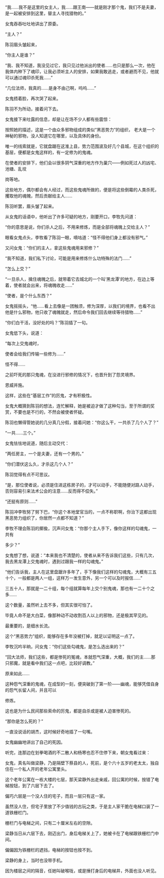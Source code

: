 “我……我不是这里的女主人，我……跟王南——就是刚才那个鬼，我们不是夫妻，是一起被安排到这里，替主人寻找猎物的。”

女鬼吞吞吐吐地讲出了原委。

“主人？”

陈羽眉头皱起来，

“你主人是谁？”

“我、我不知道，我没见过它，我只见过他派出的使者……也只是那么一次，他在我体内种下了魂印，让我必须听主人的安排，如果我敢逃走，或者避而不见，他就可以通过魂印杀死我……”

“几位法师，我真的……是身不由己啊，呜呜……”

女鬼捂着脸，再次哭了起来。

陈羽不为所动，接着问下去。

女鬼接下来吐露的信息，却是让在场不少人都有些震惊：

按照她的描述，这是一个由众多邪物组成的类似“黑恶势力”的组织， 老大是一个神秘的邪物，没人知道它在哪里，以及具体的身份。

唯一的线索就是，它就盘踞在这淮上县，势力范围波及好几个县城，在这个组织的基层，便都是女鬼这样的，有一定修为的鬼魂。

在使者的安排下，他们会以很多阴气深重的地方作为巢穴——例如死过人的凶宅、池塘、乱坟

岗等地。

这些地方，偶尔都会有人经过，而这些鬼魂所做的，便是将这些倒霉的人类杀死，攫取他的魂魄，然后贡献给主人……

陈羽听罢，眉头皱了起来。

从女鬼的话语中，他听出了许多可疑的地方，刚要开口，李牧先问道：

“你的意思是说，你们杀人之后，不用来修炼，而是全部将魂魄上交给主人？”

眼看女鬼点头，李牧看了陈羽一眼，嘀咕道：“怪不得他们身上都没有邪气。”

又问女鬼：“你们的主人，拿这些鬼魂用来邪修？”

“我不知道，我们私下讨论，可能是用来修炼什么功特殊的法门……”

“怎么上交？”

“一旦杀人，擒住魂魄之后，就带着它去城北的一个叫‘黑龙潭’的地方，在边上等着，使者就会出来，将魂魄收走……”

“使者，是个什么东西？”

女鬼摇摇头，“他……看上去像是一团触须，修为深厚，以我们的境界，也看不出他是什么邪物，他只收了魂魄就走，然后命令我们回去继续等待猎物……”

“你们白干活，没好处的吗？”陈羽插了一句。

女鬼低下头，说道：

“每次上交鬼魂时，

使者会给我们传输一些修为……”

怪不得……

之前吓死的那只鬼魂，在没进行邪修的情况下，也晋升到了怨灵境界。

恩威并施。

这样，这些在“基层工作”的厉鬼，才有积极性。

女鬼大概猜到陈羽的想法，连忙解释，她是被迫才做了这种勾当，至于所谓的奖赏，不要也是不行的，不然会被使者怀疑。

陈羽也懒得管她说的几分真几分假，接着问她：“你这么干，一共杀了几个人了？”

“一共……三个。”

女鬼怯怯地说道，随后主动交代：

“两任房主，一个是夫妻，还有一个男的。”

“你们潜伏这么久，才杀这几个人？”

陈羽觉得有点不可思议。

“是，那位使者说，必须是住进这栋房子的，才可以动手，不能随便对路人动手，否则容易引来法术公会的注意……反而得不偿失。”

“还挺有原则……”

陈羽冲李牧努了努下巴，“你这个本地堂官当的，一点不称职啊，你治下这都出现黑恶势力组织了，你居然一点都不知道？”

李牧不理会陈羽的揶揄，沉声问女鬼：“你那个主人手下，像你这样的勾魂鬼，一共有

多少？”

女鬼想了想，说道：“本来我也不清楚的，使者从来不告诉我们这些，只有几次，我去黑龙潭上交鬼魂时，遇到过跟我一样的勾魂鬼。”

“他们告诉我，主人在这里盘踞许多年了，手下像我们这样的勾魂鬼，大概有三五十个，一般都是两人一组，这样万一发生意外，另一个可以及时报信……”

三五十人，那就是一二十组，每个组就算每年上交个别鬼魂，那也有一二十个之多……

这个数量，虽然听上去不多，但其实很可怕了。

毕竟人命不是大白菜，像那种动不动收割百人以上的邪物，还是极其罕见的。

最重要的，是细水长流。

这个“黑恶势力”组织，能够存在多年没被打掉，就足以证明这一点了。

李牧沉吟半晌，问女鬼：“你们这些勾魂鬼，是怎么选出来的？”

“回大法师，我们这些，都是惨死的冤魂，本就怨气深重，大概，我们的主……那只邪魔，就是看中我们这一点吧，比较好调教。”

原来如此……

这种怨气深重的鬼魂，在成型的一刻，便突破到了第一阶——幽魂，能够凭借自身的怨气长留人间，并且可以

修炼。

这也是为什么民间那些索命的厉鬼，都是自杀或是被人迫害惨死的。

“那你是怎么死的？”

一直没说话的胡杰，这时候好奇地插了一句嘴。

女鬼幽幽地讲出了自己的死因。

听完，连那边在划拳喝酒的不二散人和杨寒也忍不住停下来，朝女鬼看过来：

女鬼，真名叫做梁静，乃是隔壁下蔡县的人，死前，是个六十五岁的老太太，独自住在一个私人开的老年公寓里头。

这个老年公寓在一栋大楼的七层，那天梁静外出走亲戚，回公寓的时候，按错了电梯按钮，到了六层下去了。

偏巧六层是一个没人住的宅子，而且一层只有这一家。

虽然没人住，但宅子里放了不少值钱的古玩之类，于是主人家干脆在电梯口装了一道铁栅栏门。

栅栏门与电梯之间，只有二十厘米左右的空隙。

梁静当日从六层下去，刚迈出门，身后电梯关上了，她被卡在了电梯跟铁栅栏门中间。

偏偏因为铁栅栏的遮挡，电梯的按钮也按不到。

梁静的身上，当时也没带手机。

因为楼层之间的隔音，任她叫破喉咙，或是捶打身后的电梯井，外面也没人听见。
